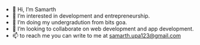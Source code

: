 - 👋 Hi, I’m Samarth
- 👀 I’m interested in development and entrepreneurship.
- 🌱 I’m doing my undergradution from bits goa.
- 💞️ I’m looking to collaborate on web development and app development.
- 📫 to reach me you can write to me at samarth.upa123@gmail.com

<!---
Empiitious/Empiitious is a ✨ special ✨ repository because its `README.md` (this file) appears on your GitHub profile.
You can click the Preview link to take a look at your changes.
--->
